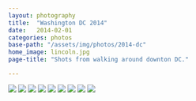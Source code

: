 ```yaml
---
layout: photography
title:  "Washington DC 2014"
date:   2014-02-01
categories: photos
base-path: "/assets/img/photos/2014-dc"
home_image: lincoln.jpg
page-title: "Shots from walking around downton DC."

---
```


<img src="{{ page.base-path }}/airport.jpg" />
<img src="{{ page.base-path }}/i-have-a-dream.jpg" />
<img src="{{ page.base-path }}/lincoln.jpg" />
<img src="{{ page.base-path }}/memorial.jpg" />
<img src="{{ page.base-path }}/reflection.jpg" />
<img src="{{ page.base-path }}/scouts.jpg" />
<img src="{{ page.base-path }}/suit.jpg" />
<img src="{{ page.base-path }}/sunlight.jpg" />
<img src="{{ page.base-path }}/window.jpg" />